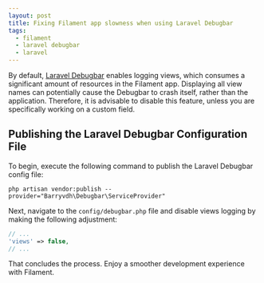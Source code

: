 ```yaml
---
layout: post
title: Fixing Filament app slowness when using Laravel Debugbar
tags:
  - filament
  - laravel debugbar
  - laravel
---
```


By default, [Laravel Debugbar](https://github.com/barryvdh/laravel-debugbar) enables logging views, which consumes a significant amount of resources in the Filament app. Displaying all view names can potentially cause the Debugbar to crash itself, rather than the application. Therefore, it is advisable to disable this feature, unless you are specifically working on a custom field.

## Publishing the Laravel Debugbar Configuration File
To begin, execute the following command to publish the Laravel Debugbar config file:

```
php artisan vendor:publish --provider="Barryvdh\Debugbar\ServiceProvider"
```

Next, navigate to the `config/debugbar.php` file and disable views logging by making the following adjustment:

```php
// ...
'views' => false,
// ...
```

That concludes the process. Enjoy a smoother development experience with Filament.
